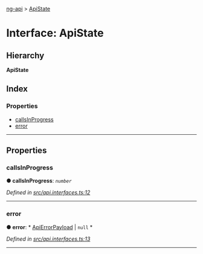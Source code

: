 [ng-api](../README.md) > [ApiState](../interfaces/apistate.md)

# Interface: ApiState

## Hierarchy

**ApiState**

## Index

### Properties

* [callsInProgress](apistate.md#callsinprogress)
* [error](apistate.md#error)

---

## Properties

<a id="callsinprogress"></a>

###  callsInProgress

**● callsInProgress**: *`number`*

*Defined in [src/api.interfaces.ts:12](https://github.com/salsita/ng-modules/blob/34a93e1/libs/ng-api/src/api.interfaces.ts#L12)*

___
<a id="error"></a>

###  error

**● error**: * [ApiErrorPayload](apierrorpayload.md) &#124; `null`
*

*Defined in [src/api.interfaces.ts:13](https://github.com/salsita/ng-modules/blob/34a93e1/libs/ng-api/src/api.interfaces.ts#L13)*

___

